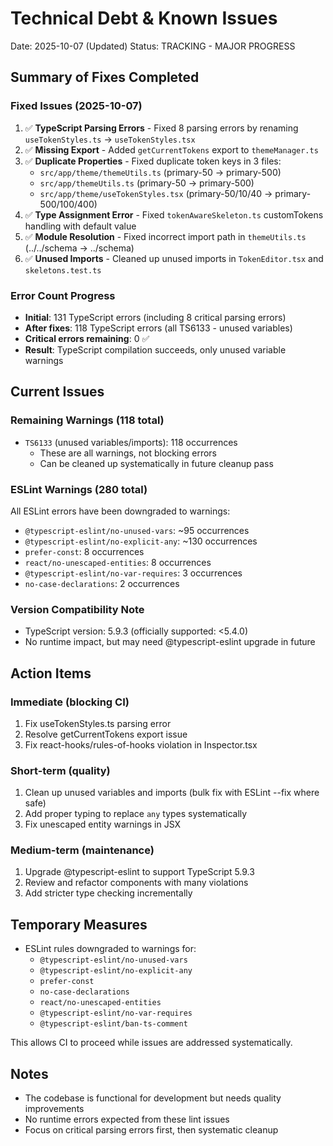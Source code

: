 # Technical Debt & Known Issues

Date: 2025-10-07 (Updated)
Status: TRACKING - MAJOR PROGRESS

## Summary of Fixes Completed

### Fixed Issues (2025-10-07)
1. ✅ **TypeScript Parsing Errors** - Fixed 8 parsing errors by renaming `useTokenStyles.ts` → `useTokenStyles.tsx`
2. ✅ **Missing Export** - Added `getCurrentTokens` export to `themeManager.ts`
3. ✅ **Duplicate Properties** - Fixed duplicate token keys in 3 files:
   - `src/app/theme/themeUtils.ts` (primary-50 → primary-500)
   - `src/app/themeUtils.ts` (primary-50 → primary-500)
   - `src/app/theme/useTokenStyles.tsx` (primary-50/10/40 → primary-500/100/400)
4. ✅ **Type Assignment Error** - Fixed `tokenAwareSkeleton.ts` customTokens handling with default value
5. ✅ **Module Resolution** - Fixed incorrect import path in `themeUtils.ts` (../../schema → ../schema)
6. ✅ **Unused Imports** - Cleaned up unused imports in `TokenEditor.tsx` and `skeletons.test.ts`

### Error Count Progress
- **Initial**: 131 TypeScript errors (including 8 critical parsing errors)
- **After fixes**: 118 TypeScript errors (all TS6133 - unused variables)
- **Critical errors remaining**: 0 ✅
- **Result**: TypeScript compilation succeeds, only unused variable warnings

## Current Issues

### Remaining Warnings (118 total)
- `TS6133` (unused variables/imports): 118 occurrences
  - These are all warnings, not blocking errors
  - Can be cleaned up systematically in future cleanup pass

### ESLint Warnings (280 total)
All ESLint errors have been downgraded to warnings:
- `@typescript-eslint/no-unused-vars`: ~95 occurrences
- `@typescript-eslint/no-explicit-any`: ~130 occurrences
- `prefer-const`: 8 occurrences
- `react/no-unescaped-entities`: 8 occurrences
- `@typescript-eslint/no-var-requires`: 3 occurrences
- `no-case-declarations`: 2 occurrences

### Version Compatibility Note
- TypeScript version: 5.9.3 (officially supported: <5.4.0)
- No runtime impact, but may need @typescript-eslint upgrade in future

## Action Items

### Immediate (blocking CI)
1. Fix useTokenStyles.ts parsing error
2. Resolve getCurrentTokens export issue
3. Fix react-hooks/rules-of-hooks violation in Inspector.tsx

### Short-term (quality)
1. Clean up unused variables and imports (bulk fix with ESLint --fix where safe)
2. Add proper typing to replace `any` types systematically
3. Fix unescaped entity warnings in JSX

### Medium-term (maintenance)
1. Upgrade @typescript-eslint to support TypeScript 5.9.3
2. Review and refactor components with many violations
3. Add stricter type checking incrementally

## Temporary Measures

- ESLint rules downgraded to warnings for:
  - `@typescript-eslint/no-unused-vars`
  - `@typescript-eslint/no-explicit-any`
  - `prefer-const`
  - `no-case-declarations`
  - `react/no-unescaped-entities`
  - `@typescript-eslint/no-var-requires`
  - `@typescript-eslint/ban-ts-comment`

This allows CI to proceed while issues are addressed systematically.

## Notes

- The codebase is functional for development but needs quality improvements
- No runtime errors expected from these lint issues
- Focus on critical parsing errors first, then systematic cleanup
